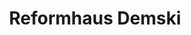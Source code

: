 ---
title: "Reformhaus Demski"
url: /berlin/reformhaus-demski-fischerhuettenstrasse/
shop: Lebensmittel
---